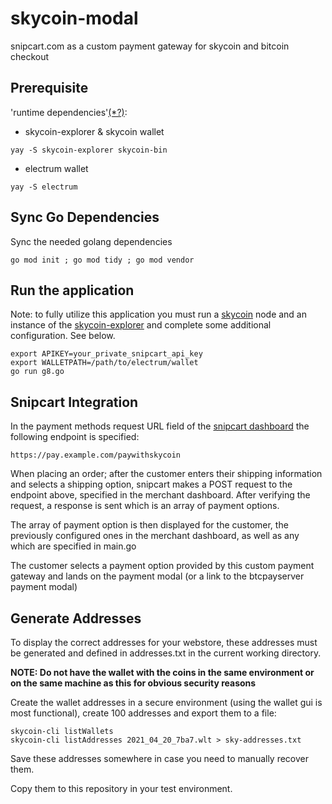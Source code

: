 # skycoin-modal

snipcart.com as a custom payment gateway for skycoin and bitcoin checkout

## Prerequisite

'runtime dependencies'[(*?)](https://wiki.archlinux.org/index.php/PKGBUILD#depends):
* skycoin-explorer & skycoin wallet
```
yay -S skycoin-explorer skycoin-bin
```
* electrum wallet
```
yay -S electrum
```

## Sync Go Dependencies

Sync the needed golang dependencies
```
go mod init ; go mod tidy ; go mod vendor
```


## Run the application
Note: to fully utilize this application you must run a [skycoin](https://github.com/skycoin/skycoin) node and an instance of the [skycoin-explorer](https://github.com/skycoin/skycoin-explorer) and complete some additional configuration. See below.
```
export APIKEY=your_private_snipcart_api_key
export WALLETPATH=/path/to/electrum/wallet
go run g8.go
```


## Snipcart Integration

In the payment methods request URL field of the [snipcart dashboard](https://app.snipcart.com/dashboard/account/gateway/customgateway) the following endpoint is specified:
```
https://pay.example.com/paywithskycoin
```

When placing an order; after the customer enters their shipping information and selects a shipping option, snipcart makes a POST request to the endpoint above, specified in the merchant dashboard. After verifying the request, a response is sent which is an array of payment options.

The array of payment option is then displayed for the customer, the previously configured ones in the merchant dashboard, as well as any which are specified in main.go

The customer selects a payment option provided by this custom payment gateway and lands on the payment modal (or a link to the btcpayserver payment modal)

## Generate Addresses

To display the correct addresses for your webstore, these addresses must be generated and defined in addresses.txt in the current working directory.

**NOTE: Do not have the wallet with the coins in the same environment or on the same machine as this for obvious security reasons**

Create the wallet addresses in a secure environment (using the wallet gui is most functional), create 100 addresses and export them to a file:
```
skycoin-cli listWallets
skycoin-cli listAddresses 2021_04_20_7ba7.wlt > sky-addresses.txt
```

Save these addresses somewhere in case you need to manually recover them.

Copy them to this repository in your test environment.
